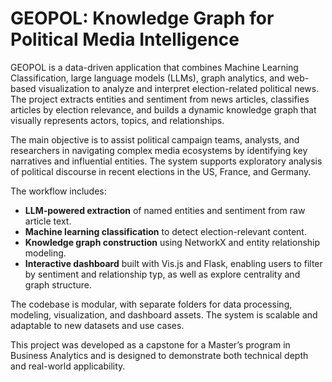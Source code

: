# GEOPOL: Knowledge Graph for Political Media Intelligence

GEOPOL is a data-driven application that combines Machine Learning Classification, large language models (LLMs), graph analytics, and web-based visualization to analyze and interpret election-related political news. The project extracts entities and sentiment from news articles, classifies articles by election relevance, and builds a dynamic knowledge graph that visually represents actors, topics, and relationships.

The main objective is to assist political campaign teams, analysts, and researchers in navigating complex media ecosystems by identifying key narratives and influential entities. The system supports exploratory analysis of political discourse in recent elections in the US, France, and Germany.

The workflow includes:
- **LLM-powered extraction** of named entities and sentiment from raw article text.
- **Machine learning classification** to detect election-relevant content.
- **Knowledge graph construction** using NetworkX and entity relationship modeling.
- **Interactive dashboard** built with Vis.js and Flask, enabling users to filter by sentiment and relationship typ, as well as explore centrality and graph structure.

The codebase is modular, with separate folders for data processing, modeling, visualization, and dashboard assets. The system is scalable and adaptable to new datasets and use cases.

This project was developed as a capstone for a Master’s program in Business Analytics and is designed to demonstrate both technical depth and real-world applicability.
